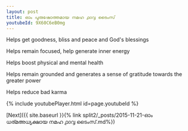 ```yaml
---
layout: post
title: ഓം പുരുഷോത്തമായ നമഹ ൧൦൮ ടൈംസ്
youtubeId: 9X60C6eB0mg
---
```

 
 
Helps get goodness, bliss and peace and God's blessings
 
Helps remain focused, help generate inner energy 
 
Helps boost physical and mental health 
 
Helps remain grounded and generates a sense of gratitude towards the greater power 
 
Helps reduce bad karma
 
 
 
 


{% include youtubePlayer.html id=page.youtubeId %}
 
[Next]({{ site.baseurl }}{% link  split2/_posts/2015-11-21-ഓം ധര്മഅധ്യക്ഷായ നമഹ ൧൦൮ ടൈംസ്.md%})
 
